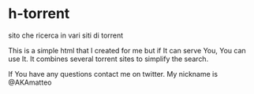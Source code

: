 # h-torrent
sito che ricerca in vari siti di torrent

This is a simple html that I created for me but if It can serve You, You can use It.
It combines several torrent sites to simplify the search.

If You have any questions contact me on twitter. My nickname is @AKAmatteo
